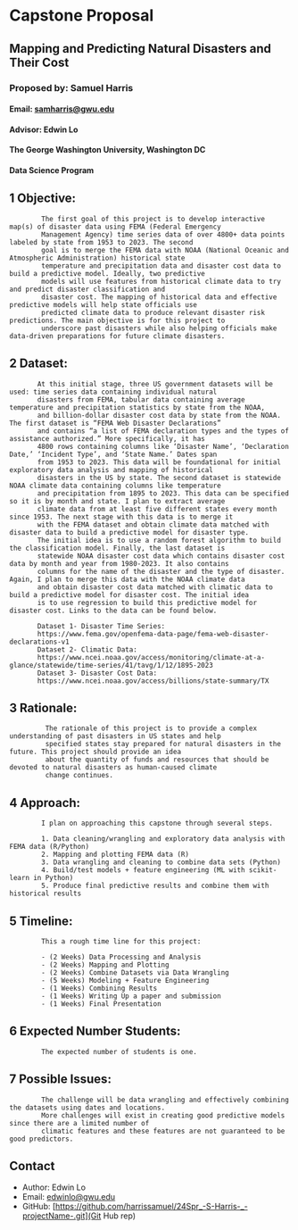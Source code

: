 
# Capstone Proposal
## Mapping and Predicting Natural Disasters and Their Cost
### Proposed by: Samuel Harris
#### Email: samharris@gwu.edu
#### Advisor: Edwin Lo
#### The George Washington University, Washington DC  
#### Data Science Program


## 1 Objective:  
 
            The first goal of this project is to develop interactive map(s) of disaster data using FEMA (Federal Emergency
            Management Agency) time series data of over 4800+ data points labeled by state from 1953 to 2023. The second 
            goal is to merge the FEMA data with NOAA (National Oceanic and Atmospheric Administration) historical state 
            temperature and precipitation data and disaster cost data to build a predictive model. Ideally, two predictive 
            models will use features from historical climate data to try and predict disaster classification and 
            disaster cost. The mapping of historical data and effective predictive models will help state officials use 
            predicted climate data to produce relevant disaster risk predictions. The main objective is for this project to 
            underscore past disasters while also helping officials make data-driven preparations for future climate disasters.
            

## 2 Dataset:  

           At this initial stage, three US government datasets will be used: time series data containing individual natural 
           disasters from FEMA, tabular data containing average temperature and precipitation statistics by state from the NOAA, 
           and billion-dollar disaster cost data by state from the NOAA. The first dataset is “FEMA Web Disaster Declarations” 
           and contains “a list of FEMA declaration types and the types of assistance authorized.” More specifically, it has 
           4800 rows containing columns like ‘Disaster Name’, ‘Declaration Date,’ ‘Incident Type’, and ‘State Name.’ Dates span 
           from 1953 to 2023. This data will be foundational for initial exploratory data analysis and mapping of historical 
           disasters in the US by state. The second dataset is statewide NOAA climate data containing columns like temperature 
           and precipitation from 1895 to 2023. This data can be specified so it is by month and state. I plan to extract average 
           climate data from at least five different states every month since 1953. The next stage with this data is to merge it 
           with the FEMA dataset and obtain climate data matched with disaster data to build a predictive model for disaster type. 
           The initial idea is to use a random forest algorithm to build the classification model. Finally, the last dataset is 
           statewide NOAA disaster cost data which contains disaster cost data by month and year from 1980-2023. It also contains 
           columns for the name of the disaster and the type of disaster. Again, I plan to merge this data with the NOAA climate data 
           and obtain disaster cost data matched with climatic data to build a predictive model for disaster cost. The initial idea 
           is to use regression to build this predictive model for disaster cost. Links to the data can be found below.

           Dataset 1- Disaster Time Series: 
           https://www.fema.gov/openfema-data-page/fema-web-disaster-declarations-v1
           Dataset 2- Climatic Data: 
           https://www.ncei.noaa.gov/access/monitoring/climate-at-a-glance/statewide/time-series/41/tavg/1/12/1895-2023
           Dataset 3- Disaster Cost Data:
           https://www.ncei.noaa.gov/access/billions/state-summary/TX
            

## 3 Rationale:  

             The rationale of this project is to provide a complex understanding of past disasters in US states and help 
             specified states stay prepared for natural disasters in the future. This project should provide an idea 
             about the quantity of funds and resources that should be devoted to natural disasters as human-caused climate
             change continues. 
            

## 4 Approach:  

            I plan on approaching this capstone through several steps.  

            1. Data cleaning/wrangling and exploratory data analysis with FEMA data (R/Python) 
            2. Mapping and plotting FEMA data (R)   
            3. Data wrangling and cleaning to combine data sets (Python)
            4. Build/test models + feature engineering (ML with scikit-learn in Python)
            5. Produce final predictive results and combine them with historical results  
            

## 5 Timeline:  

            This a rough time line for this project:  

            - (2 Weeks) Data Processing and Analysis
            - (2 Weeks) Mapping and Plotting
            - (2 Weeks) Combine Datasets via Data Wrangling
            - (5 Weeks) Modeling + Feature Engineering 
            - (1 Weeks) Combining Results  
            - (1 Weeks) Writing Up a paper and submission
            - (1 Weeks) Final Presentation  

            

## 6 Expected Number Students:  

            The expected number of students is one.  
            

## 7 Possible Issues:  

            The challenge will be data wrangling and effectively combining the datasets using dates and locations. 
            More challenges will exist in creating good predictive models since there are a limited number of 
            climatic features and these features are not guaranteed to be good predictors.
            


## Contact
- Author: Edwin Lo
- Email: [edwinlo@gwu.edu](Eamil)
- GitHub: [https://github.com/harrissamuel/24Spr_-S-Harris-_-projectName-.git](Git Hub rep)
